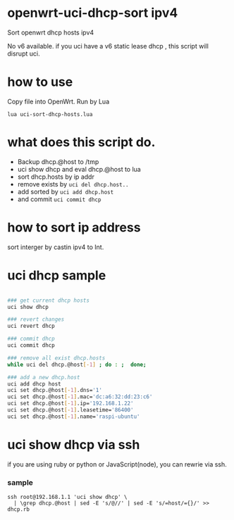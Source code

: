 # openwrt-uci-dhcp-sort ipv4

Sort openwrt dhcp hosts ipv4

No v6 available.
if you uci have a v6 static lease dhcp , this script will disrupt uci.

# how to use 

Copy file into OpenWrt.  Run by Lua

```
lua uci-sort-dhcp-hosts.lua
```


# what does this script do.

- Backup dhcp.@host to /tmp
- uci show dhcp and eval dhcp.@host to lua
- sort dhcp.hosts by ip addr 
- remove exists by `uci del dhcp.host..`
- add sorted by `uci add dhcp.host `
- and commit `uci commit dhcp`

# how to sort ip address 

sort interger by castin ipv4 to Int.

# uci dhcp sample 


```sh

### get current dhcp hosts
uci show dhcp

### revert changes 
uci revert dhcp 

### commit dhcp
uci commit dhcp 

### remove all exist dhcp.hosts
while uci del dhcp.@host[-1] ; do : ;  done;

### add a new dhcp.host
uci add dhcp host
uci set dhcp.@host[-1].dns='1'
uci set dhcp.@host[-1].mac='dc:a6:32:dd:23:c6'
uci set dhcp.@host[-1].ip='192.168.1.22'
uci set dhcp.@host[-1].leasetime='86400'
uci set dhcp.@host[-1].name='raspi-ubuntu'

```

# uci show dhcp via ssh 

if you are using ruby or python or JavaScript(node), you can rewrie via ssh.

### sample
```
ssh root@192.168.1.1 'uci show dhcp' \
  | \grep dhcp.@host | sed -E 's/@//' | sed -E 's/=host/={}/' >> dhcp.rb

```
